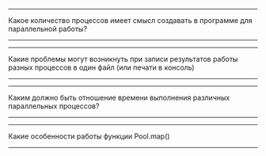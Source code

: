 ***
Какое количество процессов имеет смысл создавать в программе для параллельной работы?
***
***
Какие проблемы могут возникнуть при записи результатов работы разных процессов в один файл (или печати в консоль)
***
***
Каким должно быть отношение времени выполнения различных параллельных процессов?
***
***
Какие особенности работы функции Pool.map()
***
